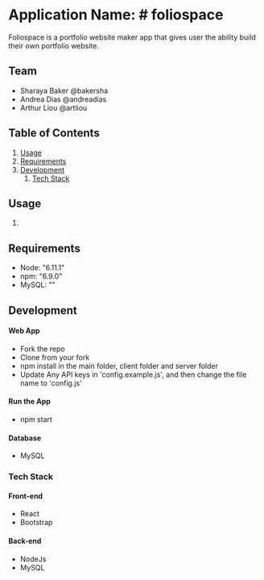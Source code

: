 # Application Name: # foliospace

Foliospace is a portfolio website maker app that gives user the ability build their own portfolio website.

## Team

  - Sharaya Baker @bakersha
  - Andrea Dias @andreadias
  - Arthur Liou @artliou

## Table of Contents

1. [Usage](#Usage)
1. [Requirements](#requirements)
1. [Development](#development)
    1. [Tech Stack](#tech-stack)

## Usage

1. 

## Requirements

- Node: "6.11.1"
- npm: "6.9.0"
- MySQL: ""

## Development

#### Web App
- Fork the repo
- Clone from your fork
- npm install in the main folder, client folder and server folder
- Update Any API keys in 'config.example.js', and then change the file name to 'config.js'

#### Run the App
- npm start

#### Database
- MySQL

### Tech Stack
#### Front-end
- React
- Bootstrap

#### Back-end
- NodeJs
- MySQL

